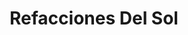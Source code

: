 ---
title: "Refacciones Del Sol"
url: /san-luis-rio-colorado/refacciones-del-sol/
shop: piezas de automóviles
---